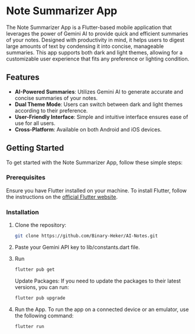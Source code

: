 # Note Summarizer App

The Note Summarizer App is a Flutter-based mobile application that leverages the power of Gemini AI to provide quick and efficient summaries of your notes. Designed with productivity in mind, it helps users to digest large amounts of text by condensing it into concise, manageable summaries. This app supports both dark and light themes, allowing for a customizable user experience that fits any preference or lighting condition.

## Features

- **AI-Powered Summaries**: Utilizes Gemini AI to generate accurate and concise summaries of your notes.
- **Dual Theme Mode**: Users can switch between dark and light themes according to their preference.
- **User-Friendly Interface**: Simple and intuitive interface ensures ease of use for all users.
- **Cross-Platform**: Available on both Android and iOS devices.

## Getting Started

To get started with the Note Summarizer App, follow these simple steps:

### Prerequisites

Ensure you have Flutter installed on your machine. To install Flutter, follow the instructions on the [official Flutter website](https://flutter.dev/docs/get-started/install).

### Installation

1. Clone the repository:
   ```bash
   git clone https://github.com/Binary-Heker/AI-Notes.git

   
2. Paste your Gemini API key to lib/constants.dart file.


3. Run
   ```bash
   flutter pub get
   ```
   Update Packages: If you need to update the packages to their latest versions, you can run:
   ```bash
   flutter pub upgrade
   ```


4. Run the App. To run the app on a connected device or an emulator, use the following command:
   ```bash
   flutter run
   ```
